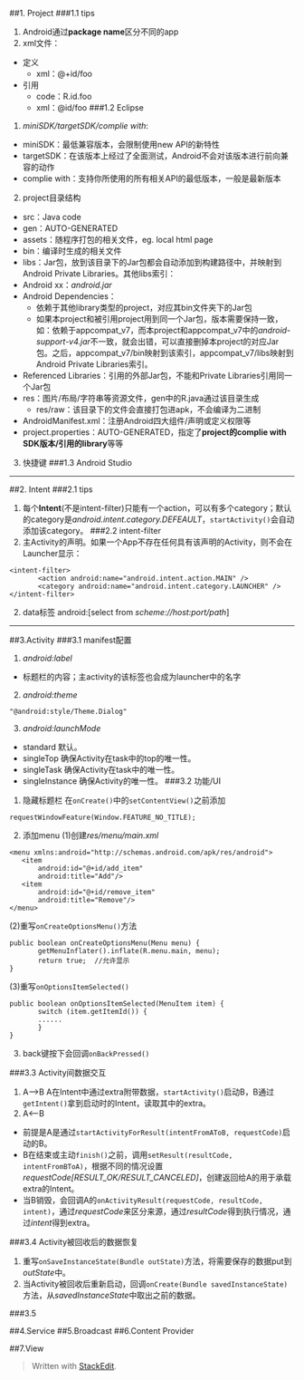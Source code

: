 ##1. Project
###1.1 tips
1. Android通过**package name**区分不同的app
1. xml文件：
 - 定义
     - xml：@+id/foo
 - 引用
     - code：R.id.foo
     - xml：@id/foo
###1.2 Eclipse
1. *miniSDK/targetSDK/complie with*:
 - miniSDK：最低兼容版本，会限制使用new API的新特性
 - targetSDK：在该版本上经过了全面测试，Android不会对该版本进行前向兼容的动作
 - complie with：支持你所使用的所有相关API的最低版本，一般是最新版本
2. project目录结构
 - src：Java code
 - gen：AUTO-GENERATED
 - assets：随程序打包的相关文件，eg. local html page
 - bin：编译时生成的相关文件
 - libs：Jar包，放到该目录下的Jar包都会自动添加到构建路径中，并映射到Android Private Libraries。其他libs索引：
  - Android xx：*android.jar*
  - Android Dependencies：
     - 依赖于其他library类型的project，对应其bin文件夹下的Jar包
     - 如果本project和被引用project用到同一个Jar包，版本需要保持一致，如：依赖于appcompat_v7，而本project和appcompat_v7中的*android-support-v4.jar*不一致，就会出错，可以直接删掉本project的对应Jar包。之后，appcompat_v7/bin映射到该索引，appcompat_v7/libs映射到Android Private Libraries索引。
  -   Referenced Libraries：引用的外部Jar包，不能和Private Libraries引用同一个Jar包
 - res：图片/布局/字符串等资源文件，gen中的R.java通过该目录生成
    - res/raw：该目录下的文件会直接打包进apk，不会编译为二进制
 - AndroidManifest.xml：注册Android四大组件/声明或定义权限等
 - project.properties：AUTO-GENERATED，指定了**project的complie with SDK版本/引用的library**等等
3. 快捷键
###1.3 Android Studio

----------

##2. Intent
###2.1 tips
1. 每个**Intent**(不是intent-filter)只能有一个action，可以有多个category；默认的category是*android.intent.category.DEFEAULT*，`startActivity()`会自动添加该category。
###2.2 intent-filter
1. 主Activity的声明。如果一个App不存在任何具有该声明的Activity，则不会在Launcher显示：
 ```
<intent-filter>
		<action android:name="android.intent.action.MAIN" />
		<category android:name="android.intent.category.LAUNCHER" />
</intent-filter>
 ``` 

2. data标签
android:[select from *scheme://host:port/path*]


----------

##3.Activity
###3.1 manifest配置
1. *android:label*
 - 标题栏的内容；主activity的该标签也会成为launcher中的名字
2. *android:theme*
 ```
"@android:style/Theme.Dialog"
 ```
 
3. *android:launchMode*
 - standard
默认。
 - singleTop
确保Activity在task中的top的唯一性。
 - singleTask
确保Activity在task中的唯一性。
 - singleInstance
确保Activity的唯一性。
###3.2 功能/UI
1. 隐藏标题栏
在`onCreate()`中的`setContentView()`之前添加
 ```
requestWindowFeature(Window.FEATURE_NO_TITLE);
``` 

2. 添加menu
(1)创建*res/menu/main.xml*
 ```
<menu xmlns:android="http://schemas.android.com/apk/res/android">
	<item
		android:id="@+id/add_item"
		android:title="Add"/>
	<item
		android:id="@+id/remove_item"
		android:title="Remove"/>
</menu>
 ```
(2)重写`onCreateOptionsMenu()`方法
 ```
public boolean onCreateOptionsMenu(Menu menu) {
		getMenuInflater().inflate(R.menu.main, menu);
		return true;  //允许显示
}
 ```
(3)重写`onOptionsItemSelected()`
 ```
public boolean onOptionsItemSelected(MenuItem item) {
		switch (item.getItemId()) {
		......
		}
}
 ```

3. back键按下会回调`onBackPressed()`
 
###3.3 Activity间数据交互
1. A-->B
A在Intent中通过extra附带数据，`startActivity()`启动B，B通过`getIntent()`拿到启动时的Intent，读取其中的extra。
2. A<--B
 - 前提是A是通过`startActivityForResult(intentFromAToB, requestCode)`启动的B。
 - B在结束或主动`finish()`之前，调用`setResult(resultCode, intentFromBToA)`，根据不同的情况设置*requestCode[RESULT_OK/RESULT_CANCELED]*，创建返回给A的用于承载extra的Intent。
 - 当B销毁，会回调A的`onActivityResult(requestCode, resultCode, intent)`，通过*requestCode*来区分来源，通过*resultCode*得到执行情况，通过*intent*得到extra。

###3.4 Activity被回收后的数据恢复
1. 重写`onSaveInstanceState(Bundle outState)`方法，将需要保存的数据put到*outState*中。
2. 当Activity被回收后重新启动，回调`onCreate(Bundle savedInstanceState)`方法，从*savedInstanceState*中取出之前的数据。

###3.5 


##4.Service
##5.Broadcast
##6.Content Provider

##7.View

> Written with [StackEdit](https://stackedit.io/).
